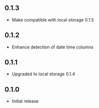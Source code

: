 ## 0.1.3

* Make compatible with local storage 0.1.5

## 0.1.2

* Enhance detection of date time columns

## 0.1.1

* Upgraded to local storage 0.1.4

## 0.1.0

* Initial release
